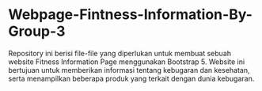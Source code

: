 # Webpage-Fintness-Information-By-Group-3
Repository ini berisi file-file yang diperlukan untuk membuat sebuah website Fitness Information Page menggunakan Bootstrap 5. Website ini bertujuan untuk memberikan informasi tentang kebugaran dan kesehatan, serta menampilkan beberapa produk yang terkait dengan dunia kebugaran.
